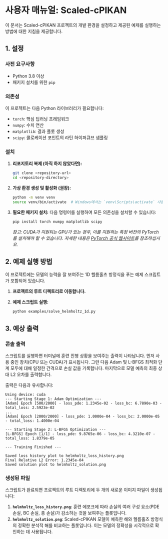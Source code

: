 # 사용자 매뉴얼: Scaled-cPIKAN

이 문서는 Scaled-cPIKAN 프로젝트의 개발 환경을 설정하고 제공된 예제를 실행하는 방법에 대한 지침을 제공합니다.

## 1. 설정

### 사전 요구사항

-   Python 3.8 이상
-   패키지 설치를 위한 `pip`

### 의존성

이 프로젝트는 다음 Python 라이브러리가 필요합니다:

-   `torch`: 핵심 딥러닝 프레임워크
-   `numpy`: 수치 연산
-   `matplotlib`: 결과 플롯 생성
-   `scipy`: 콜로케이션 포인트의 라틴 하이퍼큐브 샘플링

### 설치

1.  **리포지토리 복제 (아직 하지 않았다면):**
    ```bash
    git clone <repository-url>
    cd <repository-directory>
    ```

2.  **가상 환경 생성 및 활성화 (권장):**
    ```bash
    python -m venv venv
    source venv/bin/activate  # Windows에서는 `venv\Scripts\activate` 사용
    ```

3.  **필요한 패키지 설치:**
    다음 명령어를 실행하여 모든 의존성을 설치할 수 있습니다:
    ```bash
    pip install torch numpy matplotlib scipy
    ```
    *참고: CUDA가 지원되는 GPU가 있는 경우, 이를 지원하는 특정 버전의 PyTorch를 설치해야 할 수 있습니다. 자세한 내용은 [PyTorch 공식 웹사이트](https://pytorch.org/get-started/locally/)를 참조하십시오.*

## 2. 예제 실행 방법

이 프로젝트에는 모델의 능력을 잘 보여주는 1D 헬름홀츠 방정식을 푸는 예제 스크립트가 포함되어 있습니다.

1.  **프로젝트의 루트 디렉토리로 이동합니다.**

2.  **예제 스크립트 실행:**
    ```bash
    python examples/solve_helmholtz_1d.py
    ```

## 3. 예상 출력

### 콘솔 출력

스크립트를 실행하면 터미널에 훈련 진행 상황을 보여주는 출력이 나타납니다. 먼저 사용 중인 장치(CPU 또는 CUDA)가 표시됩니다. 그런 다음 Adam 및 L-BFGS 최적화 단계 모두에 대해 일정한 간격으로 손실 값을 기록합니다. 마지막으로 모델 예측의 최종 상대 L2 오차를 출력합니다.

출력은 다음과 유사합니다:
```
Using device: cuda
--- Starting Stage 1: Adam Optimization ---
[Adam] Epoch [500/2000] - loss_pde: 1.2345e-02 - loss_bc: 6.7890e-03 - total_loss: 2.5923e-02
...
[Adam] Epoch [2000/2000] - loss_pde: 1.0000e-04 - loss_bc: 2.0000e-05 - total_loss: 1.4000e-04

--- Starting Stage 2: L-BFGS Optimization ---
[L-BFGS] Epoch [1/1] - loss_pde: 9.8765e-06 - loss_bc: 4.3210e-07 - total_loss: 1.8379e-05

--- Training Finished ---

Saved loss history plot to helmholtz_loss_history.png
Final Relative L2 Error: 1.2345e-04
Saved solution plot to helmholtz_solution.png
```

### 생성된 파일

스크립트가 완료되면 프로젝트의 루트 디렉토리에 두 개의 새로운 이미지 파일이 생성됩니다:

1.  **`helmholtz_loss_history.png`**: 훈련 에포크에 따라 손실의 여러 구성 요소(PDE 손실, BC 손실, 총 손실)가 감소하는 것을 보여주는 플롯입니다.
2.  **`helmholtz_solution.png`**: Scaled-cPIKAN 모델이 예측한 해와 헬름홀츠 방정식의 정확한 분석적 해를 비교하는 플롯입니다. 이는 모델의 정확성을 시각적으로 확인하는 데 사용됩니다.
